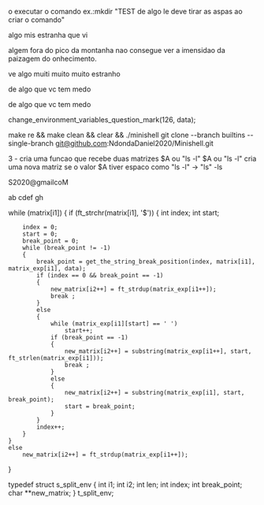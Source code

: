 o executar o comando
ex.:mkdir "TEST de algo le deve tirar as aspas ao criar o comando"

algo mis estranha que vi

algem fora do pico da montanha nao consegue ver a imensidao da paizagem do onhecimento.

ve algo muiti muito muito estranho

de algo que vc tem medo

de algo que vc tem medo

change_environment_variables_question_mark(126, data);

make re && make clean && clear && ./minishell
git clone --branch builtins --single-branch git@github.com:NdondaDaniel2020/Minishell.git




3 - cria uma funcao que recebe duas matrizes $A ou "ls -l"
$A ou "ls -l"
cria uma nova matriz
se o valor $A tiver espaco como "ls -l" -> "ls" -ls



S2020@gmailcoM


ab  cdef  gh

while (matrix[i1])
{
	if (ft_strchr(matrix[i1], '$'))
	{
		int	index;
		int start;

		index = 0;
		start = 0;
		break_point = 0;
		while (break_point != -1)
		{
			break_point = get_the_string_break_position(index, matrix[i1], matrix_exp[i1], data);
			if (index == 0 && break_point == -1)
			{
				new_matrix[i2++] = ft_strdup(matrix_exp[i1++]);
				break ;
			}
			else
			{
				while (matrix_exp[i1][start] == ' ')
					start++;
				if (break_point == -1)
				{
					new_matrix[i2++] = substring(matrix_exp[i1++], start, ft_strlen(matrix_exp[i1]));
					break ;
				}
				else
				{
					new_matrix[i2++] = substring(matrix_exp[i1], start, break_point);
					start = break_point;
				}
			}
			index++;
		}
	}
	else
		new_matrix[i2++] = ft_strdup(matrix_exp[i1++]);
}

typedef struct s_split_env
{
	int		i1;
	int		i2;
	int		len;
	int		index;
	int		break_point;
	char	**new_matrix;
}			t_split_env;